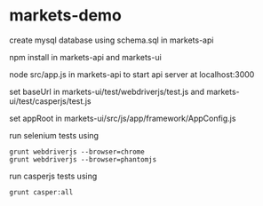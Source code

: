 markets-demo
============

create mysql database using schema.sql in markets-api

npm install in markets-api and markets-ui

node src/app.js in markets-api to start api server at localhost:3000

set baseUrl in markets-ui/test/webdriverjs/test.js and markets-ui/test/casperjs/test.js

set appRoot in markets-ui/src/js/app/framework/AppConfig.js

run selenium tests using

    grunt webdriverjs --browser=chrome
    grunt webdriverjs --browser=phantomjs
    
run casperjs tests using

    grunt casper:all